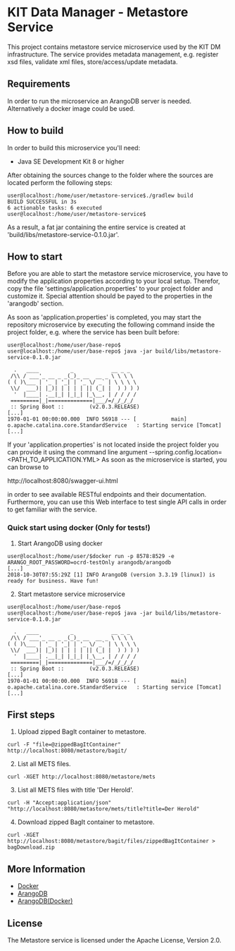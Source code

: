 # KIT Data Manager - Metastore Service

This project contains metastore service microservice used by the KIT DM infrastructure. The service provides
metadata management, e.g. register xsd files, validate xml files, store/access/update metadata.

## Requirements
In order to run the microservice an ArangoDB server is needed. Alternatively a docker image
could be used.

## How to build

In order to build this microservice you'll need:

* Java SE Development Kit 8 or higher

After obtaining the sources change to the folder where the sources are located perform the following steps:

```
user@localhost:/home/user/metastore-service$./gradlew build
BUILD SUCCESSFUL in 3s
6 actionable tasks: 6 executed
user@localhost:/home/user/metastore-service$
```

As a result, a fat jar containing the entire service is created at 'build/libs/metastore-service-0.1.0.jar'.


## How to start

Before you are able to start the metastore service microservice, you have to modify the application properties according to your local setup. 
Therefor, copy the file 'settings/application.properties' to your project folder and customize it. Special attention should be payed to the
properties in the 'arangodb' section. 


As soon as 'application.properties' is completed, you may start the repository microservice by executing the following command inside the project folder, 
e.g. where the service has been built before:

```
user@localhost:/home/user/base-repo$ 
user@localhost:/home/user/base-repo$ java -jar build/libs/metastore-service-0.1.0.jar

  .   ____          _            __ _ _
 /\\ / ___'_ __ _ _(_)_ __  __ _ \ \ \ \
( ( )\___ | '_ | '_| | '_ \/ _` | \ \ \ \
 \\/  ___)| |_)| | | | | || (_| |  ) ) ) )
  '  |____| .__|_| |_|_| |_\__, | / / / /
 =========|_|==============|___/=/_/_/_/
 :: Spring Boot ::        (v2.0.3.RELEASE)
[...]
1970-01-01 00:00:00.000  INFO 56918 --- [           main] o.apache.catalina.core.StandardService   : Starting service [Tomcat]
[...]
```

If your 'application.properties' is not located inside the project folder you can provide it using the command line argument --spring.config.location=<PATH_TO_APPLICATION.YML>
As soon as the microservice is started, you can browse to 

http://localhost:8080/swagger-ui.html

in order to see available RESTful endpoints and their documentation. Furthermore, you can use this Web interface to test single API calls in order to get familiar with the 
service.

### Quick start using docker (Only for tests!)
1. Start ArangoDB using docker

```
user@localhost:/home/user/$docker run -p 8578:8529 -e ARANGO_ROOT_PASSWORD=ocrd-testOnly arangodb/arangodb
[...]
2018-10-30T07:55:29Z [1] INFO ArangoDB (version 3.3.19 [linux]) is ready for business. Have fun!
```
2. Start metastore service microservice

```
user@localhost:/home/user/base-repo$ 
user@localhost:/home/user/base-repo$ java -jar build/libs/metastore-service-0.1.0.jar

  .   ____          _            __ _ _
 /\\ / ___'_ __ _ _(_)_ __  __ _ \ \ \ \
( ( )\___ | '_ | '_| | '_ \/ _` | \ \ \ \
 \\/  ___)| |_)| | | | | || (_| |  ) ) ) )
  '  |____| .__|_| |_|_| |_\__, | / / / /
 =========|_|==============|___/=/_/_/_/
 :: Spring Boot ::        (v2.0.3.RELEASE)
[...]
1970-01-01 00:00:00.000  INFO 56918 --- [           main] o.apache.catalina.core.StandardService   : Starting service [Tomcat]
[...]
```
## First steps
1. Upload zipped BagIt container to metastore.
```
curl -F "file=@zippedBagItContainer" http://localhost:8080/metastore/bagit/ 
```
2. List all METS files.
```
curl -XGET http://localhost:8080/metastore/mets
```
3. List all METS files with title 'Der Herold'.
```
curl -H "Accept:application/json" "http://localhost:8080/metastore/mets/title?title=Der Herold"
```
4. Download zipped BagIt container to metastore.
```
curl -XGET http://localhost:8080/metastore/bagit/files/zippedBagItContainer > bagDownload.zip
```

## More Information

* [Docker](https://www.docker.com/)
* [ArangoDB](https://www.arangodb.com/)
* [ArangoDB(Docker)](https://hub.docker.com/r/arangodb/arangodb/)

## License

The Metastore service is licensed under the Apache License, Version 2.0.